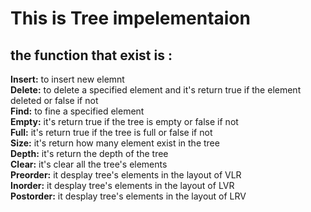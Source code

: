 # This is Tree impelementaion <br/>
## the function that exist is : <br/>
**Insert:** to insert new elemnt<br/>
**Delete:** to delete a specified element and it's return true if the element deleted or false if not <br/>
**Find:** to fine a specified element <br>
**Empty:** it's return true if the tree is empty or false if not <br/>
**Full:** it's return true if the tree is full or false if not<br/>
**Size:** it's return how many element exist in the tree<br/>
**Depth:** it's return the depth of the tree<br>
**Clear:** it's clear all the tree's elements<br>
**Preorder:** it desplay tree's elements in the layout of VLR<br/>
**Inorder:** it desplay tree's elements in the layout of LVR<br/>
**Postorder:** it desplay tree's elements in the layout of LRV<br/>


